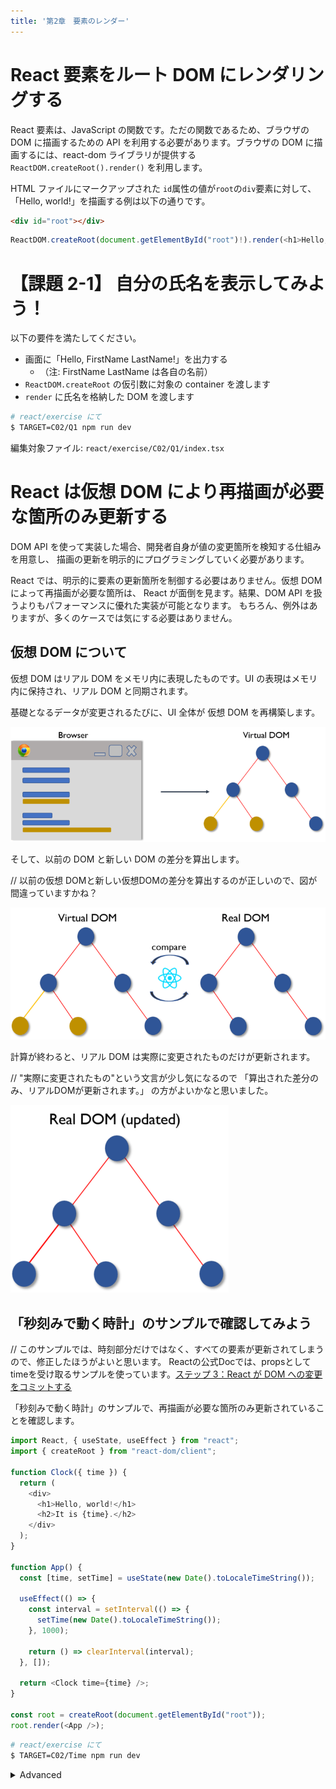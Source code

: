 ```yaml
---
title: '第2章　要素のレンダー'
---
```


# React 要素をルート DOM にレンダリングする

React 要素は、JavaScript の関数です。ただの関数であるため、ブラウザの DOM に描画するための API を利用する必要があります。ブラウザの DOM に描画するには、react-dom ライブラリが提供する `ReactDOM.createRoot().render()` を利用します。

HTML ファイルにマークアップされた `id`属性の値が`root`の`div`要素に対して、「Hello, world!」を描画する例は以下の通りです。

```html
<div id="root"></div>
```

```javascript
ReactDOM.createRoot(document.getElementById("root")!).render(<h1>Hello, world!</h1>);
```

# 【課題 2-1】 自分の氏名を表示してみよう！

以下の要件を満たしてください。

- 画面に「Hello, FirstName LastName!」を出力する
  - （注: FirstName LastName は各自の名前）
- `ReactDOM.createRoot` の仮引数に対象の container を渡します
- `render` に氏名を格納した DOM を渡します

```bash
# react/exercise にて
$ TARGET=C02/Q1 npm run dev
```

編集対象ファイル: `react/exercise/C02/Q1/index.tsx`

# React は仮想 DOM により再描画が必要な箇所のみ更新する

DOM API を使って実装した場合、開発者自身が値の変更箇所を検知する仕組みを用意し、
描画の更新を明示的にプログラミングしていく必要があります。

React では、明示的に要素の更新箇所を制御する必要はありません。仮想 DOM によって再描画が必要な箇所は、
React が面倒を見ます。結果、DOM API を扱うよりもパフォーマンスに優れた実装が可能となります。
もちろん、例外はありますが、多くのケースでは気にする必要はありません。

## 仮想 DOM について

仮想 DOM はリアル DOM をメモリ内に表現したものです。UI の表現はメモリ内に保持され、リアル DOM と同期されます。

基礎となるデータが変更されるたびに、UI 全体が 仮想 DOM を再構築します。

![仮想DOMのイメージ](./02_lesson2-1.png)

そして、以前の DOM と新しい DOM の差分を算出します。

// 以前の仮想 DOMと新しい仮想DOMの差分を算出するのが正しいので、図が間違っていますかね？

![仮想DOMのイメージ](./02_lesson2-2.png)

計算が終わると、リアル DOM は実際に変更されたものだけが更新されます。

// "実際に変更されたもの"という文言が少し気になるので
「算出された差分のみ、リアルDOMが更新されます。」 の方がよいかなと思いました。

![仮想DOMのイメージ](./02_lesson2-3.png)

## 「秒刻みで動く時計」のサンプルで確認してみよう

// このサンプルでは、時刻部分だけではなく、すべての要素が更新されてしまうので、修正したほうがよいと思います。
Reactの公式Docでは、propsとしてtimeを受け取るサンプルを使っています。[ステップ 3：React が DOM への変更をコミットする](https://ja.react.dev/learn/render-and-commit#step-3-react-commits-changes-to-the-dom)

「秒刻みで動く時計」のサンプルで、再描画が必要な箇所のみ更新されていることを確認します。

```javascript
import React, { useState, useEffect } from "react";
import { createRoot } from "react-dom/client";

function Clock({ time }) {
  return (
    <div>
      <h1>Hello, world!</h1>
      <h2>It is {time}.</h2>
    </div>
  );
}

function App() {
  const [time, setTime] = useState(new Date().toLocaleTimeString());

  useEffect(() => {
    const interval = setInterval(() => {
      setTime(new Date().toLocaleTimeString());
    }, 1000);

    return () => clearInterval(interval);
  }, []);

  return <Clock time={time} />;
}

const root = createRoot(document.getElementById("root"));
root.render(<App />);
```

```bash
# react/exercise にて
$ TARGET=C02/Time npm run dev
```

<details><summary>Advanced</summary>

もしも React に頼らず vanillajs で記述すると、このようになります。

```javascript
function tick() {
  const h1_text = 'Hello, world!';
  const h2_text = `It is ${new Date().toLocaleTimeString()}.`;

  const root = document.getElementById('root');
  if (root.children.length === 1) {
    const [div] = root.children;
    if (div.children.length === 2) {
      const [h1, h2] = div.children;
      if (h1.textContent !== h1_text) {
        h1.textContent = h1_text;
      }
      if (h2.textContent !== h2_text) {
        h2.textContent = h2_text;
      }
    }
  } else {
    const div = document.createElement('div');

    const h1 = document.createElement('h1');
    h1.textContent = h1_text;

    const h2 = document.createElement('h2');
    h2.textContent = h2_text;

    div.appendChild(h1);
    div.appendChild(h2);

    root.appendChild(div);
  }
}

setInterval(tick, 1000);
```

</details>
